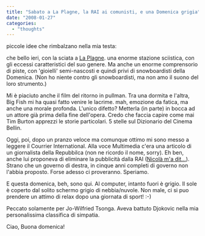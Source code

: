 ```yaml
---
title: "Sabato a La Plagne, la RAI ai comunisti, e una Domenica grigia"
date: "2008-01-27"
categories: 
  - "thoughts"
---
```


piccole idee che rimbalzano nella mia testa:

che bello ieri, con la sciata a [La Plagne](http://maps.google.fr/maps?f=q&hl=it&geocode=&time=&date=&ttype=&q=Macot&sll=48.962187,1.752148&sspn=0.04959,0.160675&ie=UTF8&ll=45.559978,6.655312&spn=0.105768,0.32135&t=h&z=12&iwloc=addr&om=0). una enorme stazione sciistica, con gli eccessi caratteristici del suo genere. Ma anche un enorme comprensorio di piste, con 'gioielli' semi-nascosti e quindi privi di snowboardisti della Domenica. (Non ho niente contro gli snowboardisti, ma non amo il suono del loro strumento.)

Mi è piaciuto anche il film del ritorno in pullman. Tra una dormita e l'altra, Big Fish mi ha quasi fatto venire le lacrime. mah, emozione da fatica, ma anche una morale profonda. L'unico difetto? Metterla (in parte) in bocca ad un attore già prima della fine dell'opera. Credo che faccia capire come mai Tim Burton apprezzi le storie particolari. 5 stelle sul Dizionario del Cinema Bellin.

Oggi, poi, dopo un pranzo veloce ma comunque ottimo mi sono messo a leggere il Courrier International. Alla voce Multimedia c'era una articolo di un giornalista della Repubbilca (non ne ricordo il nome, sorry). Eh ben, anche lui proponeva di eliminare la pubblicità dalla RAI ([Nicolà m'a dit...](http://www.youtube.com/watch?v=fMUedRUJ_HA)). Strano che un governo di destra, in cinque anni completi di governo non l'abbia proposto. Forse adesso ci proveranno. Speriamo.

E questa domenica, beh, sono qui. Al computer, intanto fuori è grigio. Il sole è coperto dal solito schermo grigio di nebbia/nuvole. Non male, ci si puo prendere un attimo di relax dopo una giornata di sport! :-)

Peccato solamente per Jo-Wilfried Tsonga. Aveva battuto Djokovic nella mia personalissima classifica di simpatia.

Ciao, Buona domenica!
